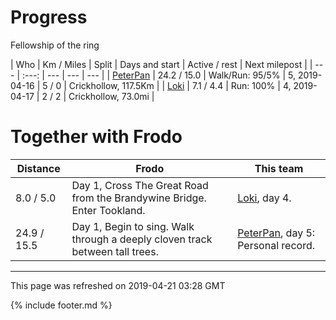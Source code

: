 
# Progress

Fellowship of the ring

| Who | Km / Miles | Split | Days and start | Active / rest | Next milepost |
| --- | :---: | --- | --- | --- |
| [PeterPan](users/PeterPan.md) | 24.2 / 15.0 | Walk/Run: 95/5% | 5, 2019-04-16 | 5 / 0 | Crickhollow, 117.5Km |
| [Loki](users/Loki.md) | 7.1 / 4.4 | Run: 100% | 4, 2019-04-17 | 2 / 2 | Crickhollow, 73.0mi |

# Together with Frodo

| Distance | Frodo | This team |
| --- | --- | --- |
| 8.0 / 5.0 | Day 1, Cross The Great Road from the Brandywine Bridge. Enter Tookland. |  [Loki](users/Loki.md), day 4. |
| 24.9 / 15.5 | Day 1, Begin to sing. Walk through a deeply cloven track between tall trees. |  [PeterPan](users/PeterPan.md), day 5: Personal record. |

---
This page was refreshed on 2019-04-21 03:28 GMT

{% include footer.md %}
